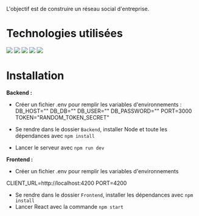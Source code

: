 L'objectif est de construire un réseau social d'entreprise.


#  Technologies utilisées

<img src="https://img.shields.io/badge/Node.js-339933?style=for-the-badge&logo=nodedotjs&logoColor=white" /> <img src="https://img.shields.io/badge/Express.js-000000?style=for-the-badge&logo=express&logoColor=white" /> <img src="https://img.shields.io/badge/Sass-CC6699?style=for-the-badge&logo=sass&logoColor=white" /> <img src="https://img.shields.io/badge/MySQL-005C84?style=for-the-badge&logo=mysql&logoColor=white" /> <img src="https://camo.githubusercontent.com/4e4a3b5c3e9c00501ec866e2f2466c5a6032f838aca5f2cf3b14450e39e8a2f0/68747470733a2f2f696d672e736869656c64732e696f2f62616467652f72656163742532302d2532333230323332612e7376673f267374796c653d666f722d7468652d6261646765266c6f676f3d7265616374266c6f676f436f6c6f723d253233363144414642"/>
 



# Installation

**Backend :**
- Créer un fichier .env pour remplir les variables d'environnements :
DB_HOST=""
DB_DB=""
DB_USER=""
DB_PASSWORD=""
PORT=3000
TOKEN="RANDOM_TOKEN_SECRET"

- Se rendre dans le dossier `Backend`, installer Node et toute les dépendances avec `npm install`
- Lancer le serveur avec `npm run dev`



**Frontend :**
- Créer un fichier .env pour remplir les variables d'environnements

CLIENT_URL=http://localhost:4200
PORT=4200
- Se rendre dans le dossier `Frontend`, installer les dépendances avec `npm install`
- Lancer React avec la commande `npm start`
